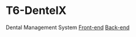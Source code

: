 # T6-DentelX
Dental Management System
[Front-end](https://github.com/OscarGarciaT/dtxreact)
[Back-end](https://github.com/OscarGarciaT/dtxbackend)

